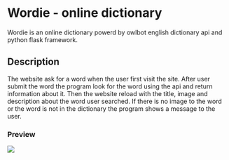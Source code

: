 # Wordie - online dictionary

Wordie is an online dictionary powerd by owlbot english dictionary api and python flask framework.

## Description

The website ask for a word when the user first visit the site. After user submit the word the program look for the word using the api and return information about it. Then the website reload with the title, image and description about the word user searched.
If there is no image to the word or the word is not in the dictionary the program shows a message to the user.

### Preview

<img src="https://user-images.githubusercontent.com/91461938/208255125-c838e019-fc6e-4fef-9355-6a5ec5901828.gif">
